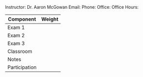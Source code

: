 Instructor: Dr. Aaron McGowan
Email: 
Phone: 
Office: 
Office Hours: 

| Component | Weight |
| ---- | ---- |
| Exam 1 |  |
| Exam 2 |  |
| Exam 3 |  |
| Classroom |  |
| Notes |  |
| Participation |  |
